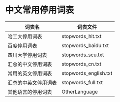 # 中文常用停用词表

| 词表名 | 词表文件 |
| - | - |
| 哈工大停用词表              | stopwords\_hit.txt    |
| 百度停用词表                | stopwords\_baidu.txt  |
| 四川大学停用词表            | stopwords\_scu.txt    |
| 汇总的中文停用词表          | stopwords\_cn.txt     |
| 常用的英文停用词表          | stopwords\_english.txt|
| 汇总的中英文停用词表        | stopwords\_full.txt   |
| 其他语言的停用词表          | OtherLanguage         |
